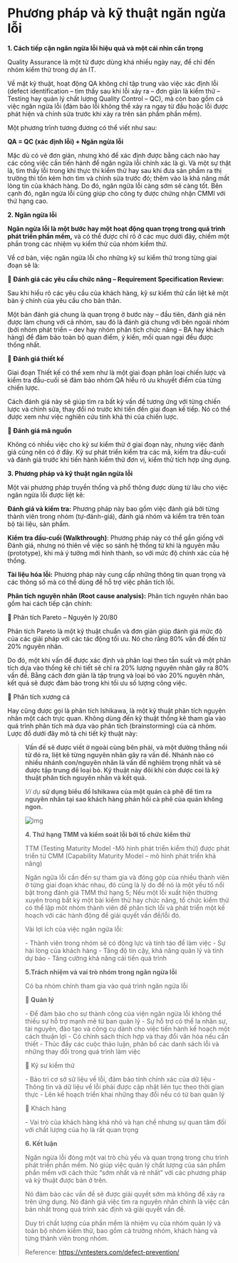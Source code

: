 # Phương pháp và kỹ thuật ngăn ngừa lỗi

**1. Cách tiếp cận ngăn ngừa lỗi hiệu quả và một cái nhìn cẩn trọng**

Quality Assurance là một từ được dùng khá nhiều ngày nay, để chỉ đến nhóm kiểm thử trong dự án IT.

Về mặt kỹ thuật, hoạt động QA không chỉ tập trung vào việc xác định lỗi (defect identification – tìm thấy sau khi lỗi xảy ra – đơn giản là kiểm thử – Testing hay quản lý chất lượng Quality Control – QC), mà còn bao gồm cả việc ngăn ngừa lỗi (đảm bảo lỗi không thể xảy ra ngay từ đầu hoặc lỗi được phát hiện và chỉnh sửa trước khi xảy ra trên sản phẩm phần mềm).

Một phương trình tương đương có thể viết như sau:

**QA = QC (xác định lỗi) + Ngăn ngừa lỗi**

Mặc dù có vẻ đơn giản, nhưng khó để xác định được bằng cách nào hay các công việc cần tiến hành để ngăn ngửa lỗi chính xác là gì.
Và một sự thật là, tìm thấy lỗi trong khi thực thi kiểm thử hay sau khi đưa sản phẩm ra thị trường thì tốn kém hơn tìm và chỉnh sửa trước đó; thêm vào là khả năng mất lòng tin của khách hàng. Do đó, ngăn ngửa lỗi càng sớm sẽ càng tốt. Bên cạnh đó, ngăn ngừa lỗi cũng giúp cho công ty được chứng nhận CMMI với thứ hạng cao.

**2. Ngăn ngừa lỗi**

**Ngăn ngừa lỗi là một bước hay một hoạt động quan trọng trong quá trình phát triển phần mềm,** và có thể được chỉ rõ ở các mục dưới đây, chiếm một phần trong các nhiệm vụ kiểm thử của nhóm kiểm thử.

Về cơ bản, việc ngăn ngừa lỗi cho những kỹ sư kiểm thử trong từng giai đoạn sẽ là:

**🌺 Đánh giá các yêu cầu chức năng – Requirement Specification Review:**

Sau khi hiểu rõ các yêu cầu của khách hàng, kỹ sư kiểm thử cần liệt kê một bản ý chính của yêu cầu cho bản thân.

Một bản đánh giá chung là quan trọng ở bước này – đầu tiên, đánh giá nên được làm chung với cả nhóm, sau đó là đánh giá chung với bên ngoài nhóm (bởi nhóm phát triển – dev hay nhóm phân tích chức năng – BA hay khách hàng) để đảm bảo toàn bộ quan điểm, ý kiến, mối quan ngại đều được thống nhất.

**🌺 Đánh giá thiết kế**

Giai đoạn Thiết kế có thể xem như là một giai đoạn phân loại chiến lược và kiểm tra đầu-cuối sẽ đảm bảo nhóm QA hiểu rõ ưu khuyết điểm của từng chiến lược.

Cách đánh giá này sẽ giúp tìm ra bất kỳ vấn đề tương ứng với từng chiến lược và chỉnh sửa, thay đổi nó trước khi tiến đến giai đoạn kế tiếp. Nó có thể được xem như việc nghiên cứu tính khả thi của chiến lược.

**🌺 Đánh giá mã nguồn**

Không có nhiều việc cho kỹ sư kiểm thử ở giai đoạn này, nhưng việc đánh giá cũng nên có ở đây. Kỹ sư phát triển kiểm tra các mã, kiểm tra đầu-cuối và đánh giá trước khi tiến hành kiểm thử đơn vị, kiểm thử tích hợp ứng dụng.

**3. Phương pháp và kỹ thuật ngăn ngừa lỗi**

Một vài phương pháp truyền thống và phổ thông được dùng từ lâu cho việc ngăn ngừa lỗi được liệt kê:

**Đánh giá và kiểm tra:** Phương pháp này bao gồm việc đánh giá bởi từng thành viên trong nhóm (tự-đánh-giá), đánh giá nhóm và kiểm tra trên toàn bộ tài liệu, sản phẩm.

**Kiểm tra đầu-cuối (Walkthrough)**: Phương pháp này có thể gần giống với Đánh giá, nhưng nó thiên về việc so sánh hệ thống từ khi là nguyên mẫu (prototype), khi mà ý tưởng mới hình thành, so với mức độ chính xác của hệ thống.

**Tài liệu hóa lỗi:** Phương pháp này cung cấp những thông tin quan trọng và các thông số mà có thể dùng để hỗ trợ việc phân tích lỗi.

**Phân tích nguyên nhân (Root cause analysis):** Phân tích nguyên nhân bao gồm hai cách tiếp cận chính:

**🌺** Phân tích Pareto – Nguyên lý 20/80

Phân tích Pareto là một kỹ thuật chuẩn và đơn giản giúp đánh giá mức độ của các giải pháp với các tác động tối ưu. Nó cho rằng 80% vấn đề đến từ 20% nguyên nhân.

Do đó, một khi vấn để được xác định và phân loại theo tần suất và một phân tích dựa vào thống kê chi tiết sẽ chỉ ra 20% lượng nguyên nhân gây ra 80% vấn đề. Bằng cách đơn giản là tập trung và loại bỏ vào 20% nguyên nhân, kết quả sẽ được đảm bảo trong khi tối ưu số lượng công việc.

**🌺** Phân tích xương cá

Hay cũng được gọi là phân tích Ishikawa, là một kỹ thuật phân tích nguyên nhân một cách trực quan. Không dùng đến kỹ thuật thống kê tham gia vào quá trình phân tích mà dựa vào phân tích (brainstorming) của cả nhóm. Lược đồ dưới đây mô tả chi tiết kỹ thuật này:

> **Vấn đề sẽ được viết ở ngoài cùng bên phải, và một đường thẳng nối từ đó ra, liệt kê từng nguyên nhân gây ra vấn đề.  Nhánh nào có nhiều nhánh con/nguyên nhân là vấn đề nghiêm trọng nhất và sẽ được tập trung để loại bỏ. Kỹ thuật này đôi khi còn được coi là kỹ thuật phân tích nguyên nhân và kết quả.**
>
> *Ví dụ* **sử dụng biểu đồ Ishikawa của một quán cà phê** **để tìm ra nguyên nhân tại sao khách hàng phản hồi cà phê của quán không ngon.**
>
> ![img](https://blog.pirago.vn/content/images/2022/07/image-12.png)
>
> **4. Thứ hạng TMM và kiểm soát lỗi bởi tổ chức kiểm thử**
>
> TTM (Testing Maturity Model -Mô hình phát triển kiểm thử) được phát triển từ CMM (Capability Maturity Model – mô hình phát triển khả năng)
>
> Ngăn ngửa lỗi cần đến sự tham gia và đóng góp của nhiều thành viên ở từng giai đoạn khác nhau, đó cũng là lý do để nó là một yếu tố nổi bật trong đánh giá TMM thứ hạng 5; Nếu một lỗi xuất hiện thường xuyên trong bất kỳ một bài kiểm thử hay chức năng, tổ chức kiểm thử có thể lập môt nhóm thành viên để phân tích lỗi và phát triển một kế hoạch với các hành động để giải quyết vấn đề/lỗi đó.
>
> Vài lợi ích của việc ngăn ngửa lỗi:
>
> \-  Thành viên trong nhóm sẽ có động lực và tỉnh táo để làm việc
> \-  Sự hài lòng của khách hàng
> \-  Tăng độ tin cậy, khả năng quản lý và tính dự báo
> \-  Tăng cường khả năng cải tiến quá trình
>
> **5.Trách nhiệm và vai trò nhóm trong ngăn ngừa lỗi**
>
> Có ba nhóm chính tham gia vào quá trình ngăn ngửa lỗi
>
> **🌺 Quản lý**
>
> \-  Để đảm bảo cho sự thành công của viện ngăn ngừa lỗi không thể thiếu sự hỗ trợ mạnh mẽ từ ban quản lý
> \-  Sự hỗ trợ có thể la nhân sự, tài nguyên, đào tạo và công cụ dành cho việc tiến hành kế hoạch một cách thuận lợi
> \-  Có chính sách thích hợp và thay đổi văn hóa nếu cần thiết
> \-  Thúc đẩy các cuộc thảo luận, phân bổ các danh sách lỗi và những thay đổi trong quá trình làm việc
>
> **🌺** Kỹ sư kiểm thử
>
> \-  Bảo trì cơ sở sữ liệu về lỗi, đảm bảo tính chính xác của dữ liệu
> \-  Thông tin và dữ liệu về lỗi phải được cập nhật liên tục theo thời gian thực
> \-  Lên kế hoạch triển khai những thay đổi nếu có từ ban quản lý
>
> **🌺** Khách hàng
>
> \-  Vai trò của khách hàng khá nhỏ và hạn chế nhưng sự quan tâm đối với chất lượng của họ là rất quan trọng
>
> **6. Kết luận**
>
> Ngăn ngừa lỗi đóng một vai trò chủ yếu và quan trọng trong chu trình phát triển phần mềm. Nó giúp việc quản lý chất lượng của sản phẩm phần mềm với cách thức “sớm nhất và rẻ nhất” với các phương pháp và kỹ thuật được bàn ở trên.
>
> Nó đảm bảo các vấn đề sẽ được giải quyết sớm mà không để xảy ra trên ứng dụng. Nó đánh giá việc tìm ra nguyên nhân chính là việc căn bản nhất trong quá trình xác định và giải quyết vấn đề.
>
> Duy trì chất lượng của phần mềm là nhiệm vụ của nhóm quản lý và toàn bộ nhóm kiểm thử, bao gồm cả trưởng nhóm, khách hàng và từng thành viên trong nhóm.
>
> 
>
> Reference: https://vntesters.com/defect-prevention/